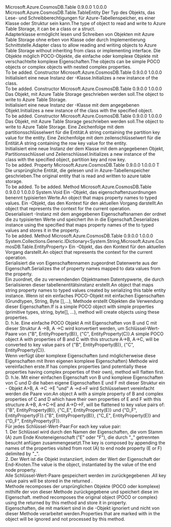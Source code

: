 <Type Name="TableEntityAdapter&lt;T&gt;" FullName="Microsoft.Azure.CosmosDB.Table.TableEntityAdapter&lt;T&gt;">
  <TypeSignature Language="C#" Value="public class TableEntityAdapter&lt;T&gt; : Microsoft.Azure.CosmosDB.Table.TableEntity" />
  <TypeSignature Language="ILAsm" Value=".class public auto ansi beforefieldinit TableEntityAdapter`1&lt;T&gt; extends Microsoft.Azure.CosmosDB.Table.TableEntity" />
  <TypeSignature Language="DocId" Value="T:Microsoft.Azure.CosmosDB.Table.TableEntityAdapter`1" />
  <TypeSignature Language="VB.NET" Value="Public Class TableEntityAdapter(Of T)&#xA;Inherits TableEntity" />
  <TypeSignature Language="F#" Value="type TableEntityAdapter&lt;'T&gt; = class&#xA;    inherit TableEntity" />
  <AssemblyInfo>
    <AssemblyName>Microsoft.Azure.CosmosDB.Table</AssemblyName>
    <AssemblyVersion>0.9.0.0</AssemblyVersion>
    <AssemblyVersion>1.0.0.0</AssemblyVersion>
  </AssemblyInfo>
  <TypeParameters>
    <TypeParameter Name="T" />
  </TypeParameters>
  <Base>
    <BaseTypeName>Microsoft.Azure.CosmosDB.Table.TableEntity</BaseTypeName>
  </Base>
  <Interfaces />
  <Docs>
    <typeparam name="T"><span data-ttu-id="f1f64-101">Der Typ des Objekts, das Lese- und Schreibberechtigungen für Azure-Tabellenspeicher, es einer Klasse oder Struktur sein kann.</span><span class="sxs-lookup"><span data-stu-id="f1f64-101">The type of object to read and write to Azure Table Storage, it can be a class or a struct.</span></span></typeparam>
    <summary>
            <span data-ttu-id="f1f64-102">Adapterklasse ermöglicht lesen und Schreiben von Objekten mit Azure Table Storage ohne erben von <see cref="T:Microsoft.Azure.CosmosDB.Table.TableEntity" /> Klasse oder durch Implementierung <see cref="T:Microsoft.Azure.CosmosDB.Table.ITableEntity" /> Schnittstelle.</span><span class="sxs-lookup"><span data-stu-id="f1f64-102">Adapter class to allow reading and writing objects to Azure Table Storage without inheriting from <see cref="T:Microsoft.Azure.CosmosDB.Table.TableEntity" /> class or implementing <see cref="T:Microsoft.Azure.CosmosDB.Table.ITableEntity" /> interface.</span></span> <span data-ttu-id="f1f64-103">Die Objekte möglich POCO-Objekte, die einfache oder komplexe Objekte mit verschachtelte komplexe Eigenschaften.</span><span class="sxs-lookup"><span data-stu-id="f1f64-103">The objects can be simple POCO objects or complex objects with nested complex properties.</span></span>
            </summary>
    <remarks>To be added.</remarks>
  </Docs>
  <Members>
    <Member MemberName=".ctor">
      <MemberSignature Language="C#" Value="public TableEntityAdapter ();" />
      <MemberSignature Language="ILAsm" Value=".method public hidebysig specialname rtspecialname instance void .ctor() cil managed" />
      <MemberSignature Language="DocId" Value="M:Microsoft.Azure.CosmosDB.Table.TableEntityAdapter`1.#ctor" />
      <MemberSignature Language="VB.NET" Value="Public Sub New ()" />
      <MemberType>Constructor</MemberType>
      <AssemblyInfo>
        <AssemblyName>Microsoft.Azure.CosmosDB.Table</AssemblyName>
        <AssemblyVersion>0.9.0.0</AssemblyVersion>
        <AssemblyVersion>1.0.0.0</AssemblyVersion>
      </AssemblyInfo>
      <Parameters />
      <Docs>
        <summary>
            <span data-ttu-id="f1f64-104">Initialisiert eine neue Instanz der <see cref="T:Microsoft.Azure.CosmosDB.Table.TableEntityAdapter`1" />-Klasse.</span><span class="sxs-lookup"><span data-stu-id="f1f64-104">Initializes a new instance of the <see cref="T:Microsoft.Azure.CosmosDB.Table.TableEntityAdapter`1" /> class.</span></span>
            </summary>
        <remarks>To be added.</remarks>
      </Docs>
    </Member>
    <Member MemberName=".ctor">
      <MemberSignature Language="C#" Value="public TableEntityAdapter (T originalEntity);" />
      <MemberSignature Language="ILAsm" Value=".method public hidebysig specialname rtspecialname instance void .ctor(!T originalEntity) cil managed" />
      <MemberSignature Language="DocId" Value="M:Microsoft.Azure.CosmosDB.Table.TableEntityAdapter`1.#ctor(`0)" />
      <MemberSignature Language="VB.NET" Value="Public Sub New (originalEntity As T)" />
      <MemberSignature Language="F#" Value="new Microsoft.Azure.CosmosDB.Table.TableEntityAdapter&lt;'T&gt; : 'T -&gt; Microsoft.Azure.CosmosDB.Table.TableEntityAdapter&lt;'T&gt;" Usage="new Microsoft.Azure.CosmosDB.Table.TableEntityAdapter&lt;'T&gt; originalEntity" />
      <MemberType>Constructor</MemberType>
      <AssemblyInfo>
        <AssemblyName>Microsoft.Azure.CosmosDB.Table</AssemblyName>
        <AssemblyVersion>0.9.0.0</AssemblyVersion>
        <AssemblyVersion>1.0.0.0</AssemblyVersion>
      </AssemblyInfo>
      <Parameters>
        <Parameter Name="originalEntity" Type="T" />
      </Parameters>
      <Docs>
        <param name="originalEntity"><span data-ttu-id="f1f64-105">Das Objekt, mit Azure Table Storage geschrieben werden soll.</span><span class="sxs-lookup"><span data-stu-id="f1f64-105">The object to write to Azure Table Storage.</span></span></param>
        <summary>
            <span data-ttu-id="f1f64-106">Initialisiert eine neue Instanz der <see cref="T:Microsoft.Azure.CosmosDB.Table.TableEntityAdapter`1" />-Klasse mit dem angegebenen Objekt.</span><span class="sxs-lookup"><span data-stu-id="f1f64-106">Initializes a new instance of the <see cref="T:Microsoft.Azure.CosmosDB.Table.TableEntityAdapter`1" /> class with the specified object.</span></span>
            </summary>
        <remarks>To be added.</remarks>
      </Docs>
    </Member>
    <Member MemberName=".ctor">
      <MemberSignature Language="C#" Value="public TableEntityAdapter (T originalEntity, string partitionKey, string rowKey);" />
      <MemberSignature Language="ILAsm" Value=".method public hidebysig specialname rtspecialname instance void .ctor(!T originalEntity, string partitionKey, string rowKey) cil managed" />
      <MemberSignature Language="DocId" Value="M:Microsoft.Azure.CosmosDB.Table.TableEntityAdapter`1.#ctor(`0,System.String,System.String)" />
      <MemberSignature Language="VB.NET" Value="Public Sub New (originalEntity As T, partitionKey As String, rowKey As String)" />
      <MemberSignature Language="F#" Value="new Microsoft.Azure.CosmosDB.Table.TableEntityAdapter&lt;'T&gt; : 'T * string * string -&gt; Microsoft.Azure.CosmosDB.Table.TableEntityAdapter&lt;'T&gt;" Usage="new Microsoft.Azure.CosmosDB.Table.TableEntityAdapter&lt;'T&gt; (originalEntity, partitionKey, rowKey)" />
      <MemberType>Constructor</MemberType>
      <AssemblyInfo>
        <AssemblyName>Microsoft.Azure.CosmosDB.Table</AssemblyName>
        <AssemblyVersion>0.9.0.0</AssemblyVersion>
        <AssemblyVersion>1.0.0.0</AssemblyVersion>
      </AssemblyInfo>
      <Parameters>
        <Parameter Name="originalEntity" Type="T" />
        <Parameter Name="partitionKey" Type="System.String" />
        <Parameter Name="rowKey" Type="System.String" />
      </Parameters>
      <Docs>
        <param name="originalEntity"><span data-ttu-id="f1f64-107">Das Objekt, mit Azure Table Storage geschrieben werden soll.</span><span class="sxs-lookup"><span data-stu-id="f1f64-107">The object to write to Azure Table Storage.</span></span></param>
        <param name="partitionKey"><span data-ttu-id="f1f64-108">Eine Zeichenfolge mit dem partitionsschlüsselwert für die Entität.</span><span class="sxs-lookup"><span data-stu-id="f1f64-108">A string containing the partition key value for the entity.</span></span></param>
        <param name="rowKey"><span data-ttu-id="f1f64-109">Eine Zeichenfolge mit dem zeilenschlüsselwert für die Entität.</span><span class="sxs-lookup"><span data-stu-id="f1f64-109">A string containing the row key value for the entity.</span></span></param>
        <summary>
            <span data-ttu-id="f1f64-110">Initialisiert eine neue Instanz der dem <see cref="T:Microsoft.Azure.CosmosDB.Table.TableEntityAdapter`1" /> Klasse mit dem angegebenen Objekt, Partitionsschlüssel und Zeilenschlüssel.</span><span class="sxs-lookup"><span data-stu-id="f1f64-110">Initializes a new instance of the <see cref="T:Microsoft.Azure.CosmosDB.Table.TableEntityAdapter`1" /> class with the specified object, partition key and row key.</span></span>
            </summary>
        <remarks>To be added.</remarks>
      </Docs>
    </Member>
    <Member MemberName="OriginalEntity">
      <MemberSignature Language="C#" Value="public T OriginalEntity { get; set; }" />
      <MemberSignature Language="ILAsm" Value=".property instance !T OriginalEntity" />
      <MemberSignature Language="DocId" Value="P:Microsoft.Azure.CosmosDB.Table.TableEntityAdapter`1.OriginalEntity" />
      <MemberSignature Language="VB.NET" Value="Public Property OriginalEntity As T" />
      <MemberSignature Language="F#" Value="member this.OriginalEntity : 'T with get, set" Usage="Microsoft.Azure.CosmosDB.Table.TableEntityAdapter&lt;'T&gt;.OriginalEntity" />
      <MemberType>Property</MemberType>
      <AssemblyInfo>
        <AssemblyName>Microsoft.Azure.CosmosDB.Table</AssemblyName>
        <AssemblyVersion>0.9.0.0</AssemblyVersion>
        <AssemblyVersion>1.0.0.0</AssemblyVersion>
      </AssemblyInfo>
      <ReturnValue>
        <ReturnType>T</ReturnType>
      </ReturnValue>
      <Docs>
        <summary>
            <span data-ttu-id="f1f64-111">Die ursprüngliche Entität, die gelesen und in Azure-Tabellenspeicher geschrieben.</span><span class="sxs-lookup"><span data-stu-id="f1f64-111">The original entity that is read and written to azure table storage.</span></span>
            </summary>
        <value>To be added.</value>
        <remarks>To be added.</remarks>
      </Docs>
    </Member>
    <Member MemberName="ReadEntity">
      <MemberSignature Language="C#" Value="public override void ReadEntity (System.Collections.Generic.IDictionary&lt;string,Microsoft.Azure.CosmosDB.Table.EntityProperty&gt; properties, Microsoft.Azure.Storage.OperationContext operationContext);" />
      <MemberSignature Language="ILAsm" Value=".method public hidebysig virtual instance void ReadEntity(class System.Collections.Generic.IDictionary`2&lt;string, class Microsoft.Azure.CosmosDB.Table.EntityProperty&gt; properties, class Microsoft.Azure.Storage.OperationContext operationContext) cil managed" />
      <MemberSignature Language="DocId" Value="M:Microsoft.Azure.CosmosDB.Table.TableEntityAdapter`1.ReadEntity(System.Collections.Generic.IDictionary{System.String,Microsoft.Azure.CosmosDB.Table.EntityProperty},Microsoft.Azure.Storage.OperationContext)" />
      <MemberSignature Language="F#" Value="override this.ReadEntity : System.Collections.Generic.IDictionary&lt;string, Microsoft.Azure.CosmosDB.Table.EntityProperty&gt; * Microsoft.Azure.Storage.OperationContext -&gt; unit" Usage="tableEntityAdapter.ReadEntity (properties, operationContext)" />
      <MemberType>Method</MemberType>
      <AssemblyInfo>
        <AssemblyName>Microsoft.Azure.CosmosDB.Table</AssemblyName>
        <AssemblyVersion>0.9.0.0</AssemblyVersion>
        <AssemblyVersion>1.0.0.0</AssemblyVersion>
      </AssemblyInfo>
      <ReturnValue>
        <ReturnType>System.Void</ReturnType>
      </ReturnValue>
      <Parameters>
        <Parameter Name="properties" Type="System.Collections.Generic.IDictionary&lt;System.String,Microsoft.Azure.CosmosDB.Table.EntityProperty&gt;" />
        <Parameter Name="operationContext" Type="Microsoft.Azure.Storage.OperationContext" />
      </Parameters>
      <Docs>
        <param name="properties"><span data-ttu-id="f1f64-112">Ein <see cref="T:System.Collections.Generic.IDictionary`2" /> -Objekt, das eigenschaftenzuordnungen benennt typisierten <see cref="T:Microsoft.Azure.CosmosDB.Table.EntityProperty" /> Werte.</span><span class="sxs-lookup"><span data-stu-id="f1f64-112">An <see cref="T:System.Collections.Generic.IDictionary`2" /> object that maps property names to typed <see cref="T:Microsoft.Azure.CosmosDB.Table.EntityProperty" /> values.</span></span></param>
        <param name="operationContext"><span data-ttu-id="f1f64-113">Ein <see cref="T:Microsoft.Azure.Storage.OperationContext" /> -Objekt, das den Kontext für den aktuellen Vorgang darstellt.</span><span class="sxs-lookup"><span data-stu-id="f1f64-113">An <see cref="T:Microsoft.Azure.Storage.OperationContext" /> object that represents the context for the current operation.</span></span></param>
        <summary>
            <span data-ttu-id="f1f64-114">Deserialisiert <see cref="T:Microsoft.Azure.CosmosDB.Table.TableEntityAdapter`1" /> -Instanz mit dem angegebenen <see cref="T:System.Collections.Generic.IDictionary`2" /> Eigenschaftsnamen der ordnet die <see cref="P:Microsoft.Azure.CosmosDB.Table.TableEntityAdapter`1.OriginalEntity" /> zu typisierten <see cref="T:Microsoft.Azure.CosmosDB.Table.EntityProperty" /> Werte und speichert ihn in die <see cref="P:Microsoft.Azure.CosmosDB.Table.TableEntityAdapter`1.OriginalEntity" /> Eigenschaft.</span><span class="sxs-lookup"><span data-stu-id="f1f64-114">Deserializes <see cref="T:Microsoft.Azure.CosmosDB.Table.TableEntityAdapter`1" /> instance using the specified <see cref="T:System.Collections.Generic.IDictionary`2" /> that maps property names of the <see cref="P:Microsoft.Azure.CosmosDB.Table.TableEntityAdapter`1.OriginalEntity" /> to typed <see cref="T:Microsoft.Azure.CosmosDB.Table.EntityProperty" /> values and stores it in the <see cref="P:Microsoft.Azure.CosmosDB.Table.TableEntityAdapter`1.OriginalEntity" /> property.</span></span>
            </summary>
        <remarks>To be added.</remarks>
      </Docs>
    </Member>
    <Member MemberName="WriteEntity">
      <MemberSignature Language="C#" Value="public override System.Collections.Generic.IDictionary&lt;string,Microsoft.Azure.CosmosDB.Table.EntityProperty&gt; WriteEntity (Microsoft.Azure.Storage.OperationContext operationContext);" />
      <MemberSignature Language="ILAsm" Value=".method public hidebysig virtual instance class System.Collections.Generic.IDictionary`2&lt;string, class Microsoft.Azure.CosmosDB.Table.EntityProperty&gt; WriteEntity(class Microsoft.Azure.Storage.OperationContext operationContext) cil managed" />
      <MemberSignature Language="DocId" Value="M:Microsoft.Azure.CosmosDB.Table.TableEntityAdapter`1.WriteEntity(Microsoft.Azure.Storage.OperationContext)" />
      <MemberSignature Language="F#" Value="override this.WriteEntity : Microsoft.Azure.Storage.OperationContext -&gt; System.Collections.Generic.IDictionary&lt;string, Microsoft.Azure.CosmosDB.Table.EntityProperty&gt;" Usage="tableEntityAdapter.WriteEntity operationContext" />
      <MemberType>Method</MemberType>
      <AssemblyInfo>
        <AssemblyName>Microsoft.Azure.CosmosDB.Table</AssemblyName>
        <AssemblyVersion>0.9.0.0</AssemblyVersion>
        <AssemblyVersion>1.0.0.0</AssemblyVersion>
      </AssemblyInfo>
      <ReturnValue>
        <ReturnType>System.Collections.Generic.IDictionary&lt;System.String,Microsoft.Azure.CosmosDB.Table.EntityProperty&gt;</ReturnType>
      </ReturnValue>
      <Parameters>
        <Parameter Name="operationContext" Type="Microsoft.Azure.Storage.OperationContext" />
      </Parameters>
      <Docs>
        <param name="operationContext"><span data-ttu-id="f1f64-115">Ein <see cref="T:Microsoft.Azure.Storage.OperationContext" /> -Objekt, das den Kontext für den aktuellen Vorgang darstellt.</span><span class="sxs-lookup"><span data-stu-id="f1f64-115">An <see cref="T:Microsoft.Azure.Storage.OperationContext" /> object that represents the context for the current operation.</span></span></param>
        <summary>
            <span data-ttu-id="f1f64-116">Serialisiert die <see cref="T:System.Collections.Generic.IDictionary`2" /> von Eigenschaftennamen zugeordnet <see cref="T:Microsoft.Azure.CosmosDB.Table.EntityProperty" /> Datenwerte aus der <see cref="P:Microsoft.Azure.CosmosDB.Table.TableEntityAdapter`1.OriginalEntity" /> Eigenschaft.</span><span class="sxs-lookup"><span data-stu-id="f1f64-116">Serializes the <see cref="T:System.Collections.Generic.IDictionary`2" /> of property names mapped to <see cref="T:Microsoft.Azure.CosmosDB.Table.EntityProperty" /> data values from the <see cref="P:Microsoft.Azure.CosmosDB.Table.TableEntityAdapter`1.OriginalEntity" /> property.</span></span>
            </summary>
        <returns><span data-ttu-id="f1f64-117">Ein <see cref="T:System.Collections.Generic.IDictionary`2" /> zuordnet, die zu verwendenden Objektnamen <see cref="T:Microsoft.Azure.CosmosDB.Table.EntityProperty" /> Datentypwerte, die durch Serialisieren dieser tabellenentitätsinstanz erstellt.</span><span class="sxs-lookup"><span data-stu-id="f1f64-117">An <see cref="T:System.Collections.Generic.IDictionary`2" /> object that maps string property names to <see cref="T:Microsoft.Azure.CosmosDB.Table.EntityProperty" /> typed values created by serializing this table entity instance.</span></span></returns>
        <remarks><span data-ttu-id="f1f64-118">Wenn <see cref="P:Microsoft.Azure.CosmosDB.Table.TableEntityAdapter`1.OriginalEntity" /> ist ein einfaches POCO-Objekt mit einfachen Eigenschaften (Grundtypen, String, Byte [],...), <see cref="M:Microsoft.Azure.CosmosDB.Table.TableEntityAdapter`1.WriteEntity(Microsoft.Azure.Storage.OperationContext)" /> Methode erstellt <see cref="T:Microsoft.Azure.CosmosDB.Table.EntityProperty" /> Objekten die Verwendung dieser Eigenschaften.</span><span class="sxs-lookup"><span data-stu-id="f1f64-118">If <see cref="P:Microsoft.Azure.CosmosDB.Table.TableEntityAdapter`1.OriginalEntity" /> is a simple POCO object with simple properties (primitive types, string, byte[], ...), <see cref="M:Microsoft.Azure.CosmosDB.Table.TableEntityAdapter`1.WriteEntity(Microsoft.Azure.Storage.OperationContext)" /> method will create <see cref="T:Microsoft.Azure.CosmosDB.Table.EntityProperty" /> objects using these properties.</span></span><br />
             <span data-ttu-id="f1f64-119">D. h.</span><span class="sxs-lookup"><span data-stu-id="f1f64-119">Ie.</span></span> <span data-ttu-id="f1f64-120">Eine einfache POCO Objekt A mit Eigenschaften von B und C mit dieser Struktur A -&gt;B, A -&gt;C wird konvertiert werden, um Schlüssel-Wert-Paare von {"B", EntityProperty(B)}, {"C", EntityProperty(C)}.</span><span class="sxs-lookup"><span data-stu-id="f1f64-120">A simple POCO object A with properties of B and C with this structure A-&gt;B, A-&gt;C, will be converted to key value pairs of {"B", EntityProperty(B)}, {"C", EntityProperty(C)}.</span></span><br />
            <span data-ttu-id="f1f64-121">Wenn <see cref="P:Microsoft.Azure.CosmosDB.Table.TableEntityAdapter`1.OriginalEntity" /> verfügt über komplexe Eigenschaften (und möglicherweise diese Eigenschaften mit Ihren eigenen komplexe Eigenschaften) <see cref="M:Microsoft.Azure.CosmosDB.Table.TableEntityAdapter`1.WriteEntity(Microsoft.Azure.Storage.OperationContext)" /> Methode wird vereinfachen <see cref="P:Microsoft.Azure.CosmosDB.Table.TableEntityAdapter`1.OriginalEntity" /> erste.</span><span class="sxs-lookup"><span data-stu-id="f1f64-121">If <see cref="P:Microsoft.Azure.CosmosDB.Table.TableEntityAdapter`1.OriginalEntity" /> has complex properties (and potentially these properties having complex properties of their own), <see cref="M:Microsoft.Azure.CosmosDB.Table.TableEntityAdapter`1.WriteEntity(Microsoft.Azure.Storage.OperationContext)" /> method will flatten <see cref="P:Microsoft.Azure.CosmosDB.Table.TableEntityAdapter`1.OriginalEntity" /> first.</span></span><br />
            <span data-ttu-id="f1f64-122">D. h.</span><span class="sxs-lookup"><span data-stu-id="f1f64-122">Ie.</span></span> <span data-ttu-id="f1f64-123">Mit einer einfachen Eigenschaft von B und komplexe Eigenschaften von C und D die haben eigene Eigenschaften E und F mit dieser Struktur ein - Objekt A&gt;B, A -&gt;C -&gt;E "und" A -&gt;d-&gt;F wird Schlüsselwert vereinfacht werden die Paare von:</span><span class="sxs-lookup"><span data-stu-id="f1f64-123">An object A with a simple property of B and complex properties of C and D which have their own properties of E and F with this structure A-&gt;B, A-&gt;C-&gt;E and A-&gt;D-&gt;F, will be flattened to key value pairs of:</span></span><br />
            <span data-ttu-id="f1f64-124">{"B", EntityProperty(B)}, {"C_E", EntityProperty(E)} und {"D_F", EntityProperty(F)}.</span><span class="sxs-lookup"><span data-stu-id="f1f64-124">{"B", EntityProperty(B)}, {"C_E", EntityProperty(E)} and {"D_F", EntityProperty(F)}.</span></span><br />
            <span data-ttu-id="f1f64-125">Für jedes Schlüssel-Wert-Paar:</span><span class="sxs-lookup"><span data-stu-id="f1f64-125">For each key value pair:</span></span><br />
            1. <span data-ttu-id="f1f64-126">Der Schlüssel wird durch den Namen der Eigenschaften, die vom Stamm (A) zum Ende Knoteneigenschaft ("E" oder "F"), die durch "_" getrennten besucht anfügen zusammengesetzt.</span><span class="sxs-lookup"><span data-stu-id="f1f64-126">The key is composed by appending the names of the properties visited from root (A) to end node property (E or F) delimited by "_".</span></span><br />
            2. <span data-ttu-id="f1f64-127">Der Wert ist die <see cref="T:Microsoft.Azure.CosmosDB.Table.EntityProperty" /> Objekt instanziiert, indem der Wert der Eigenschaft der End-Knoten.</span><span class="sxs-lookup"><span data-stu-id="f1f64-127">The value is the <see cref="T:Microsoft.Azure.CosmosDB.Table.EntityProperty" /> object, instantiated by the value of the end node property.</span></span><br />
            <span data-ttu-id="f1f64-128">Alle Schlüssel-Wert-Paare gespeichert werden im zurückgegebenen <see cref="T:System.Collections.Generic.IDictionary`2" />.</span><span class="sxs-lookup"><span data-stu-id="f1f64-128">All key value pairs will be stored in the returned <see cref="T:System.Collections.Generic.IDictionary`2" />.</span></span><br /><span data-ttu-id="f1f64-129"><see cref="M:Microsoft.Azure.CosmosDB.Table.TableEntityAdapter`1.ReadEntity(System.Collections.Generic.IDictionary{System.String,Microsoft.Azure.CosmosDB.Table.EntityProperty},Microsoft.Azure.Storage.OperationContext)" />Methode recomposes der ursprünglichen Objekte (POCO oder komplexe) mithilfe der <see cref="T:System.Collections.Generic.IDictionary`2" /> von dieser Methode zurückgegebene und speichert diese im <see cref="P:Microsoft.Azure.CosmosDB.Table.TableEntityAdapter`1.OriginalEntity" /> Eigenschaft.</span><span class="sxs-lookup"><span data-stu-id="f1f64-129"><see cref="M:Microsoft.Azure.CosmosDB.Table.TableEntityAdapter`1.ReadEntity(System.Collections.Generic.IDictionary{System.String,Microsoft.Azure.CosmosDB.Table.EntityProperty},Microsoft.Azure.Storage.OperationContext)" /> method recomposes the original object (POCO or complex) using the <see cref="T:System.Collections.Generic.IDictionary`2" /> returned by this method and store it in <see cref="P:Microsoft.Azure.CosmosDB.Table.TableEntityAdapter`1.OriginalEntity" /> property.</span></span><br />
            <span data-ttu-id="f1f64-130">Eigenschaften, die mit markiert sind <see cref="T:Microsoft.Azure.CosmosDB.Table.IgnorePropertyAttribute" /> in die <see cref="P:Microsoft.Azure.CosmosDB.Table.TableEntityAdapter`1.OriginalEntity" /> -Objekt ignoriert und nicht von dieser Methode verarbeitet werden.</span><span class="sxs-lookup"><span data-stu-id="f1f64-130">Properties that are marked with <see cref="T:Microsoft.Azure.CosmosDB.Table.IgnorePropertyAttribute" /> in the <see cref="P:Microsoft.Azure.CosmosDB.Table.TableEntityAdapter`1.OriginalEntity" /> object will be ignored and not processed by this method.</span></span></remarks>
      </Docs>
    </Member>
  </Members>
</Type>